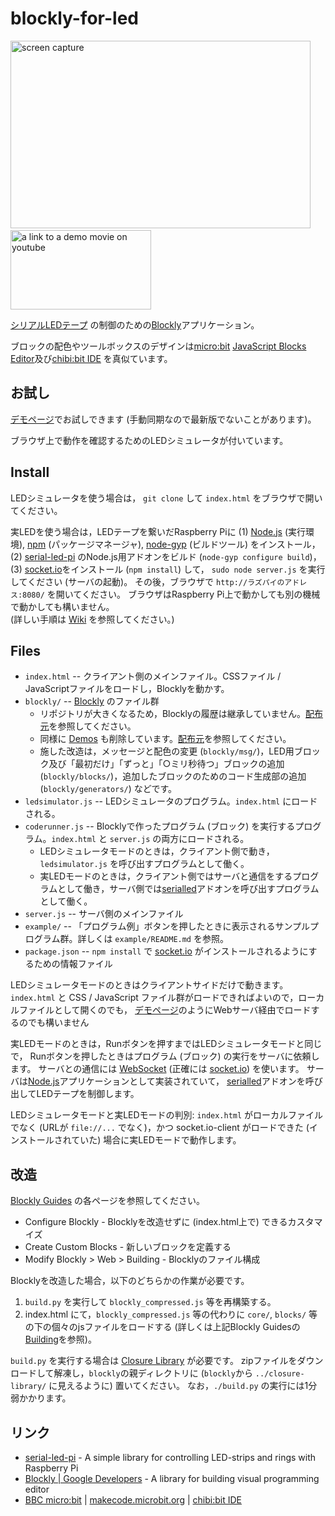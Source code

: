 # blockly-for-led

<img src="https://github.com/kut-tktlab/blockly-for-led/wiki/blockly-screen.png"
 width="480" height="300" alt="screen capture" />&nbsp;
<a href="https://www.youtube.com/watch?v=Gf6LSokECh0"><img
src="https://raw.github.com/wiki/kut-tktlab/serial-led-pi/demo1.jpg" width="225" height="127"
alt="a link to a demo movie on youtube" /></a>

[シリアルLEDテープ](https://github.com/kut-tktlab/serial-led-pi/)
の制御のための[Blockly](https://developers.google.com/blockly/)アプリケーション。

ブロックの配色やツールボックスのデザインは[micro:bit](http://microbit.org/)
[JavaScript Blocks Editor](https://makecode.microbit.org/)及び[chibi:bit IDE](http://chibibit.io/ide/)
を真似ています。


## お試し

[デモページ](https://ytakata69.github.io/blockly-for-led/)でお試しできます
(手動同期なので最新版でないことがあります)。

ブラウザ上で動作を確認するためのLEDシミュレータが付いています。

## Install

LEDシミュレータを使う場合は，
`git clone` して `index.html` をブラウザで開いてください。

実LEDを使う場合は，LEDテープを繋いだRaspberry Piに
(1) [Node.js](https://nodejs.org) (実行環境),
[npm](https://www.npmjs.com) (パッケージマネージャ),
[node-gyp](https://github.com/nodejs/node-gyp) (ビルドツール)
をインストール，
(2) [serial-led-pi](https://github.com/kut-tktlab/serial-led-pi/)
のNode.js用アドオンをビルド (`node-gyp configure build`)，
(3) [socket.io](https://socket.io)をインストール (`npm install`) して，
`sudo node server.js` を実行してください (サーバの起動)。
その後，ブラウザで `http://ラズパイのアドレス:8080/` を開いてください。
ブラウザはRaspberry Pi上で動かしても別の機械で動かしても構いません。  
(詳しい手順は
[Wiki](https://github.com/kut-tktlab/blockly-for-led/wiki/Connecting-to-Serial_Led_Pi)
を参照してください。)

## Files

- `index.html` -- クライアント側のメインファイル。CSSファイル / JavaScriptファイルをロードし，Blocklyを動かす。
- `blockly/` -- [Blockly](https://developers.google.com/blockly/) のファイル群
  - リポジトリが大きくなるため，Blocklyの履歴は継承していません。[配布元](https://github.com/google/blockly)を参照してください。
  - 同様に [Demos](https://blockly-demo.appspot.com/static/demos/index.html) も削除しています。[配布元](https://github.com/google/blockly)を参照してください。
  - 施した改造は，メッセージと配色の変更 (`blockly/msg/`)，LED用ブロック及び「最初だけ」「ずっと」「○ミリ秒待つ」ブロックの追加 (`blockly/blocks/`)，追加したブロックのためのコード生成部の追加 (`blockly/generators/`) などです。
- `ledsimulator.js` -- LEDシミュレータのプログラム。`index.html` にロードされる。
- `coderunner.js` -- Blocklyで作ったプログラム (ブロック) を実行するプログラム。`index.html` と `server.js` の両方にロードされる。
  - LEDシミュレータモードのときは，クライアント側で動き，`ledsimulator.js` を呼び出すプログラムとして働く。
  - 実LEDモードのときは，クライアント側ではサーバと通信をするプログラムとして働き，サーバ側では[serialled](https://github.com/kut-tktlab/serial-led-pi/)アドオンを呼び出すプログラムとして働く。
- `server.js` -- サーバ側のメインファイル
- `example/` -- 「プログラム例」ボタンを押したときに表示されるサンプルプログラム群。詳しくは `example/README.md` を参照。
- `package.json` -- `npm install` で [socket.io](https://socket.io) がインストールされるようにするための情報ファイル

LEDシミュレータモードのときはクライアントサイドだけで動きます。
`index.html` と CSS / JavaScript ファイル群がロードできればよいので，ローカルファイルとして開くのでも，
[デモページ](https://ytakata69.github.io/blockly-for-led/)のようにWebサーバ経由でロードするのでも構いません

実LEDモードのときは，Runボタンを押すまではLEDシミュレータモードと同じで，
Runボタンを押したときはプログラム (ブロック) の実行をサーバに依頼します。
サーバとの通信には [WebSocket](http://www.ietf.org/rfc/rfc6455.txt) (正確には [socket.io](https://socket.io)) を使います。
サーバは[Node.js](https://nodejs.org/ja/)アプリケーションとして実装されていて，
[serialled](https://github.com/kut-tktlab/serial-led-pi/)アドオンを呼び出してLEDテープを制御します。

LEDシミュレータモードと実LEDモードの判別: 
`index.html` がローカルファイルでなく (URLが `file://...` でなく)，かつ
socket.io-client がロードできた (インストールされていた) 場合に実LEDモードで動作します。

## 改造

[Blockly Guides](https://developers.google.com/blockly/guides/overview)
の各ページを参照してください。

- Configure Blockly - Blocklyを改造せずに (index.html上で) できるカスタマイズ
- Create Custom Blocks - 新しいブロックを定義する
- Modify Blockly &gt; Web &gt; Building - Blocklyのファイル構成

Blocklyを改造した場合，以下のどちらかの作業が必要です。

1. `build.py` を実行して `blockly_compressed.js` 等を再構築する。
2. index.html にて，`blockly_compressed.js` 等の代わりに `core/`, `blocks/`
等の下の個々のjsファイルをロードする
(詳しくは上記Blockly Guidesの[Building](https://developers.google.com/blockly/guides/modify/web/building)を参照)。

`build.py` を実行する場合は
[Closure Library](https://developers.google.com/closure/library/)
が必要です。
zipファイルをダウンロードして解凍し，`blockly`の親ディレクトリに
(`blockly`から `../closure-library/` に見えるように) 置いてください。
なお，`./build.py` の実行には1分弱かかります。

## リンク
- [serial-led-pi](https://github.com/kut-tktlab/serial-led-pi/) - 
  A simple library for controlling LED-strips and rings with Raspberry Pi
- [Blockly | Google Developers](https://developers.google.com/blockly/) -
  A library for building visual programming editor
- [BBC micro:bit](http://microbit.org/) | [makecode.microbit.org](https://makecode.microbit.org/) |
  [chibi:bit IDE](http://chibibit.io/ide/)
